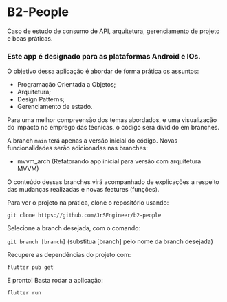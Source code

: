 # B2-People
Caso de estudo de consumo de API, arquitetura, gerenciamento de projeto e boas práticas.

### Este app é designado para as plataformas Android e IOs.

O objetivo dessa aplicação é abordar de forma prática os assuntos:

- Programação Orientada a Objetos;
- Arquitetura;
- Design Patterns;
- Gerenciamento de estado.

Para uma melhor compreensão dos temas abordados, e uma visualização do impacto no emprego das técnicas, o código será dividido em branches.

A branch `main` terá apenas a versão inicial do código. Novas funcionalidades serão adicionadas nas branches:

- mvvm_arch (Refatorando app inicial para versão com arquitetura MVVM)

O conteúdo dessas branches virá acompanhado de explicações a respeito das mudanças realizadas e novas features (funções).

Para ver o projeto na prática, clone o repositório usando:

`git clone https://github.com/JrSEngineer/b2-people`

Selecione a branch desejada, com o comando:

`git branch [branch]` (substitua [branch] pelo nome da branch desejada)

Recupere as dependências do projeto com:

`flutter pub get`

E pronto! Basta rodar a aplicação:

`flutter run`

